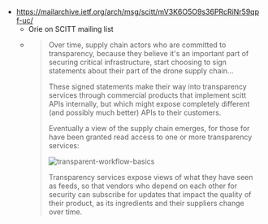 - https://mailarchive.ietf.org/arch/msg/scitt/mV3K6O5O9s36PRcRiNr59qpf-uc/
  - Orie on SCITT mailing list
  - > Over time, supply chain actors who are committed to transparency, because
they believe it's an important part of securing critical infrastructure,
start choosing to sign statements about their part of the drone supply
chain...
    >
    > These signed statements make their way into transparency services through
commercial products that implement scitt APIs internally, but which might
expose completely different (and possibly much better) APIs to their
customers.
    >
    > Eventually a view of the supply chain emerges, for those for have been
granted read access to one or more transparency services:
    >
    > ![transparent-workflow-basics](https://github.com/dffml/dffml/assets/5950433/e85ea8d9-d405-48b5-951d-c565e213e599)
    >
    > Transparency services expose views of what they have seen as feeds, so that
vendors who depend on each other for security can subscribe for updates
that impact the quality of their product, as its ingredients and their
suppliers change over time.